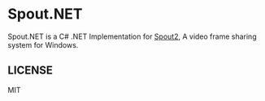 # Spout.NET

Spout.NET is a C# .NET Implementation for [Spout2](https://github.com/leadedge/Spout2), A video frame sharing system for Windows.

## LICENSE

MIT
